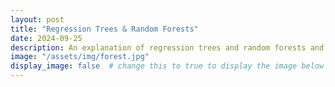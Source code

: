 ```yaml
---
layout: post
title: "Regression Trees & Random Forests"
date: 2024-09-25
description: An explanation of regression trees and random forests and how to implement them in R and Python
image: "/assets/img/forest.jpg"
display_image: false  # change this to true to display the image below the bann>
---
```

